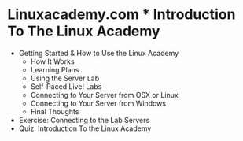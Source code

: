 # Linuxacademy.com * Introduction To The Linux Academy

* Getting Started & How to Use the Linux Academy
  * How It Works
  * Learning Plans
  * Using the Server Lab
  * Self-Paced Live! Labs
  * Connecting to Your Server from OSX or Linux
  * Connecting to Your Server from Windows
  * Final Thoughts
* Exercise: Connecting to the Lab Servers
* Quiz: Introduction To the Linux Academy
